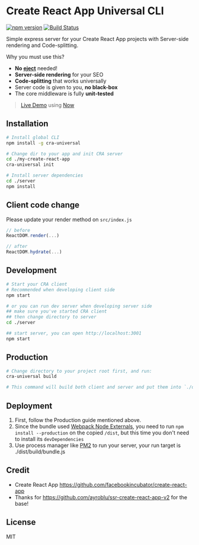 # Create React App Universal CLI

[![npm version](https://badge.fury.io/js/cra-universal.svg)](https://badge.fury.io/js/cra-universal)
[![Build Status](https://travis-ci.org/antonybudianto/cra-universal.svg?branch=master)](https://travis-ci.org/antonybudianto/cra-universal)

Simple express server for your Create React App projects with Server-side rendering and Code-splitting.


Why you must use this?
- **No [eject](https://github.com/facebookincubator/create-react-app/blob/master/packages/react-scripts/template/README.md#npm-run-eject)** needed!
- **Server-side rendering** for your SEO
- **Code-splitting** that works universally
- Server code is given to you, **no black-box**
- The core middleware is fully **unit-tested**

> [Live Demo](https://cra-universal.now.sh/) using [Now](https://zeit.co/)

## Installation
```sh
# Install global CLI
npm install -g cra-universal

# Change dir to your app and init CRA server
cd ./my-create-react-app
cra-universal init

# Install server dependencies
cd ./server
npm install
```

## Client code change
Please update your render method on `src/index.js`
```js
// before
ReactDOM.render(...)

// after
ReactDOM.hydrate(...)
```

## Development
```sh
# Start your CRA client
# Recommended when developing client side
npm start

# or you can run dev server when developing server side
## make sure you've started CRA client
## then change directory to server
cd ./server

## start server, you can open http://localhost:3001
npm start
```

## Production
```sh
# Change directory to your project root first, and run:
cra-universal build

# This command will build both client and server and put them into `./dist`
```

## Deployment
1. First, follow the Production guide mentioned above.
2. Since the bundle used [Webpack Node Externals](https://www.npmjs.com/package/webpack-node-externals), you need to run `npm install --production` on the copied `/dist`, but this time you don't need to install its `devDependencies`
3. Use process manager like [PM2](https://github.com/Unitech/pm2) to run your server, your run target is ./dist/build/bundle.js

## Credit
- Create React App https://github.com/facebookincubator/create-react-app
- Thanks for https://github.com/ayroblu/ssr-create-react-app-v2 for the base!

## License
MIT
